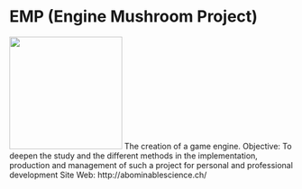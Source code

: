 # EMP (Engine Mushroom Project)
<img src="https://abominablescience.ch/logoProject.png" width="200" height="200" />
The creation of a game engine. Objective: To deepen the study and the different methods in the implementation, production and management of such a project for personal and professional development
Site Web: http://abominablescience.ch/

